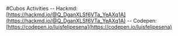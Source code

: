 #Cubos Activities
 -- Hackmd: [https://hackmd.io/@Q_DganXLSf6VTa_YeAXq1A](https://hackmd.io/@Q_DganXLSf6VTa_YeAXq1A) 
 -- Codepen: [https://codepen.io/luisfelipesena](https://codepen.io/luisfelipesena)
